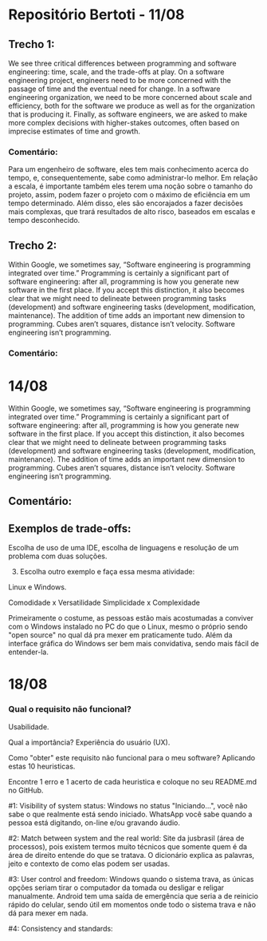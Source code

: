 # Repositório Bertoti - 11/08

## Trecho 1:

We see three critical differences between programming and software engineering: time, scale, and the trade-offs at play. On a software engineering project, engineers need to be more concerned with the passage of time and the eventual need for change. In a software engineering organization, we need to be more concerned about scale and efficiency, both for the software we produce as well as for the organization that is producing it. Finally, as software engineers, we are asked to make more complex decisions with higher-stakes outcomes, often based on imprecise estimates of time and growth.

### Comentário:

Para um engenheiro de software, eles tem mais conhecimento acerca do tempo, e, consequentemente, sabe como administrar-lo melhor.
Em relação a escala, é importante também eles terem uma noção sobre o tamanho do projeto, assim, podem fazer o projeto com o máximo de eficiência em um tempo determinado.
Além disso, eles são encorajados a fazer decisões mais complexas, que trará resultados de alto risco, baseados em escalas e tempo desconhecido.

## Trecho 2:

Within Google, we sometimes say, “Software engineering is programming integrated over time.” Programming is certainly a significant part of software engineering: after all, programming is how you generate new software in the first place. If you accept this distinction, it also becomes clear that we might need to delineate between programming tasks (development) and software engineering tasks (development, modification, maintenance). The addition of time adds an important new dimension to programming. Cubes aren’t squares, distance isn’t velocity. Software engineering isn’t programming.

### Comentário:

# 14/08

Within Google, we sometimes say, “Software engineering is programming integrated over time.” Programming is certainly a significant part of software engineering: after all, programming is how you generate new software in the first place. If you accept this distinction, it also becomes clear that we might need to delineate between programming tasks (development) and software engineering tasks (development, modification, maintenance). The addition of time adds an important new dimension to programming. Cubes aren’t squares, distance isn’t velocity. Software engineering isn’t programming.

## Comentário:

## Exemplos de trade-offs:

Escolha de uso de uma IDE, escolha de linguagens e resolução de um problema com duas soluções.

3) Escolha outro exemplo e faça essa mesma atividade:

Linux e Windows.

Comodidade x Versatilidade
Simplicidade x Complexidade

Primeiramente o costume, as pessoas estão mais acostumadas a conviver com o Windows instalado no PC do que o Linux, mesmo o próprio sendo "open source" no qual dá pra mexer em praticamente tudo.
Além da interface gráfica do Windows ser bem mais convidativa, sendo mais fácil de entender-la.

# 18/08

### Qual o requisito não funcional? 
Usabilidade.

Qual a importância?
Experiência do usuário (UX).

Como "obter" este requisito não funcional para o meu software?
Aplicando estas 10 heuristicas.

Encontre 1 erro e 1 acerto de cada heuristica e coloque no seu README.md no GitHub.

#1: Visibility of system status:
Windows no status "Iniciando...", você não sabe o que realmente está sendo iniciado.
WhatsApp você sabe quando a pessoa está digitando, on-line e/ou gravando áudio.

#2: Match between system and the real world:
Site da jusbrasil (área de processos), pois existem termos muito técnicos que somente quem é da área de direito entende do que se tratava.
O dicionário explica as palavras, jeito e contexto de como elas podem ser usadas.

#3: User control and freedom:
Windows quando o sistema trava, as únicas opções seriam tirar o computador da tomada ou desligar e religar manualmente.
Android tem uma saída de emergência que seria a de reinicio rápido do celular, sendo útil em momentos onde todo o sistema trava e não dá para mexer em nada.

#4: Consistency and standards:
